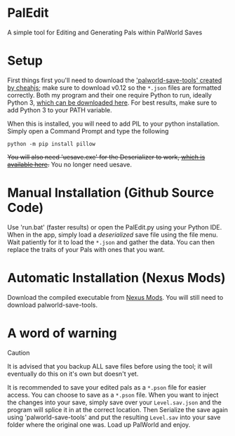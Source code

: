 # PalEdit
A simple tool for Editing and Generating Pals within PalWorld Saves

# Setup
First things first you'll need to download the ['palworld-save-tools' created by cheahjs](https://github.com/cheahjs/palworld-save-tools); make sure to download v0.12 so the `*.json` files are formatted correctly.
Both my program and their one require Python to run, ideally Python 3, [which can be downloaded here](https://www.python.org/downloads/).
For best results, make sure to add Python 3 to your PATH variable.

When this is installed, you will need to add PIL to your python installation. Simply open a Command Prompt and type the following
```
python -m pip install pillow
```

~~You will also need 'uesave.exe' for the Deserializer to work, [which is available here](https://github.com/trumank/uesave-rs/releases/download/v0.3.0/uesave-x86_64-pc-windows-msvc.zip).~~
You no longer need uesave.

# Manual Installation (Github Source Code)
Use 'run.bat' (faster results) or open the PalEdit.py using your Python IDE.
When in the app, simply load a _deserialized_ save file using the file menu. Wait patiently for it to load the `*.json` and gather the data.
You can then replace the traits of your Pals with ones that you want. 

# Automatic Installation (Nexus Mods)
Download the compiled executable from [Nexus Mods](https://www.nexusmods.com/palworld/mods/104). You will still need to download palworld-save-tools. 

# A word of warning
> [!CAUTION]
> It is advised that you backup ALL save files before using the tool; it will eventually do this on it's own but doesn't yet.

It is recommended to save your edited pals as a `*.pson` file for easier access. You can choose to save as a `*.pson` file. When you want to inject the changes into your save, simply save over your `Level.sav.json` and the program will splice it in at the correct location. Then Serialize the save again using 'palworld-save-tools' and put the resulting `Level.sav` into your save folder where the original one was. Load up PalWorld and enjoy. 
